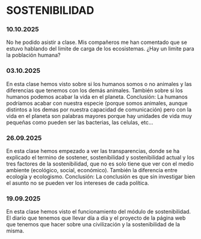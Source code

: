 # SOSTENIBILIDAD

### 10.10.2025
No he podido asistir a clase. Mis compañeros me han comentado que se estuvo hablando del limite de carga de los ecosistemas. ¿Hay un limite para la población humana?

### 03.10.2025

En esta clase hemos visto sobre si los humanos somos o no animales y las diferencias que tenemos con los dem&aacute;s animales. Tambi&eacute;n sobre si los humanos podemos acabar la vida en el planeta. Conclusión: La humanos podr&iacute;amos acabar con nuestra especie (porque somos animales, aunque distintos a los demas por nuestra capacidad de comunicaci&oacute;n) pero con la vida en el planeta son palabras mayores porque hay unidades de vida muy pequeñas como pueden ser las bacterias, las celulas, etc...

### 26.09.2025

En esta clase hemos empezado a ver las transparencias, donde se ha explicado el termino de sostener, sostenibilidad y sostenibilidad actual y los tres factores de la sostenibilidad, que no es solo tiene que ver con el medio ambiente (ecol&oacute;gico, social, econ&oacute;mico). Tambi&eacute;n la diferencia entre ecolog&iacute;a y ecologismo. Conclusi&oacute;n: La conclusi&oacute;n es que sin investigar bien el asunto no se pueden ver los intereses de cada pol&iacute;tica.

### 19.09.2025

En esta clase hemos visto el funcionamiento del m&oacute;dulo de sostenibilidad. El diario que tenemos que llevar d&iacute;a a d&iacute;a y el proyecto de la p&aacute;gina web que tenemos que hacer sobre una civilizaci&oacute;n y la sostenibilidad de la misma.